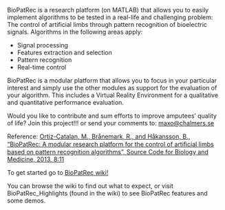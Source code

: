 BioPatRec is a research platform (on MATLAB) that allows you to easily implement algorithms to be tested in a real-life and challenging problem: The control of artificial limbs through pattern recognition of bioelectric signals. Algorithms in the following areas apply:

* Signal processing
* Features extraction and selection
* Pattern recognition
* Real-time control

BioPatRec is a modular platform that allows you to focus in your particular interest and simply use the other modules as support for the evaluation of your algorithm. This includes a Virtual Reality Environment for a qualitative and quantitative performance evaluation.

Would you like to contribute and sum efforts to improve amputees’ quality of life? Join this project!!! or send your comments to: maxo@chalmers.se

Reference: [Ortiz-Catalan, M., Brånemark, R., and Håkansson, B., “BioPatRec: A modular research platform for the control of artiﬁcial limbs based on pattern recognition algorithms”, Source Code for Biology and Medicine, 2013, 8:11](http://www.scfbm.org/content/8/1/11/)

To get started go to [BioPatRec wiki!](https://github.com/biopatrec/biopatrec/wiki)

You can browse the wiki to find out what to expect, or visit BioPatRec_Highlights (found in the wiki) to see BioPatRec features and some demos.

